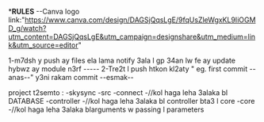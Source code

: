 *****RULES****
--Canva logo link:"https://www.canva.com/design/DAGSjQqsLgE/9fqUsZleWgxKL9IiOGMD_g/watch?utm_content=DAGSjQqsLgE&utm_campaign=designshare&utm_medium=link&utm_source=editor"

1-m7dsh y push ay files ela lama notify 3ala l gp 34an lw fe ay update hybwz ay module n3rf -----
2-Tre2t l push htkon kl2aty " eg. first commit --anas--" y3ni rakam commit --esmak--

project t2semto : -skysync
                        -src
                          -connect
                            -//kol haga leha 3alaka bl DATABASE
                          -controller
                            -//kol haga leha 3alaka bl controller bta3 l core
                          -core
                            -//kol haga leha 3alaka blarguments w passing l parameters
